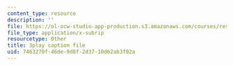 ```yaml
---
content_type: resource
description: ''
file: https://ol-ocw-studio-app-production.s3.amazonaws.com/courses/res-10-001-making-science-and-engineering-pictures-a-practical-guide-to-presenting-your-work-spring-2016/7463270f46de9d8f2d3710d62ab3f02a_qE0eHhe6muY.srt
file_type: application/x-subrip
resourcetype: Other
title: 3play caption file
uid: 7463270f-46de-9d8f-2d37-10d62ab3f02a
---
```

